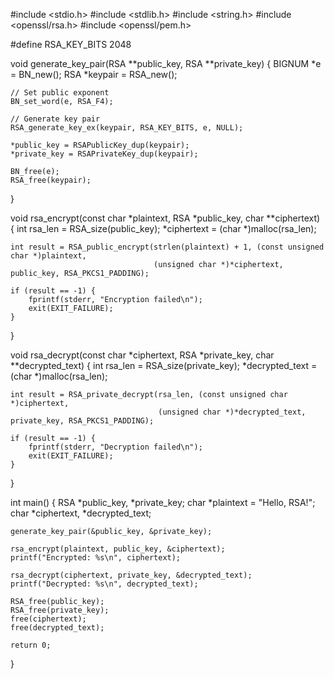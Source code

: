#include <stdio.h>
#include <stdlib.h>
#include <string.h>
#include <openssl/rsa.h>
#include <openssl/pem.h>

#define RSA_KEY_BITS 2048

void generate_key_pair(RSA **public_key, RSA **private_key) {
    BIGNUM *e = BN_new();
    RSA *keypair = RSA_new();

    // Set public exponent
    BN_set_word(e, RSA_F4);

    // Generate key pair
    RSA_generate_key_ex(keypair, RSA_KEY_BITS, e, NULL);

    *public_key = RSAPublicKey_dup(keypair);
    *private_key = RSAPrivateKey_dup(keypair);

    BN_free(e);
    RSA_free(keypair);
}

void rsa_encrypt(const char *plaintext, RSA *public_key, char **ciphertext) {
    int rsa_len = RSA_size(public_key);
    *ciphertext = (char *)malloc(rsa_len);

    int result = RSA_public_encrypt(strlen(plaintext) + 1, (const unsigned char *)plaintext,
                                    (unsigned char *)*ciphertext, public_key, RSA_PKCS1_PADDING);

    if (result == -1) {
        fprintf(stderr, "Encryption failed\n");
        exit(EXIT_FAILURE);
    }
}

void rsa_decrypt(const char *ciphertext, RSA *private_key, char **decrypted_text) {
    int rsa_len = RSA_size(private_key);
    *decrypted_text = (char *)malloc(rsa_len);

    int result = RSA_private_decrypt(rsa_len, (const unsigned char *)ciphertext,
                                     (unsigned char *)*decrypted_text, private_key, RSA_PKCS1_PADDING);

    if (result == -1) {
        fprintf(stderr, "Decryption failed\n");
        exit(EXIT_FAILURE);
    }
}

int main() {
    RSA *public_key, *private_key;
    char *plaintext = "Hello, RSA!";
    char *ciphertext, *decrypted_text;

    generate_key_pair(&public_key, &private_key);

    rsa_encrypt(plaintext, public_key, &ciphertext);
    printf("Encrypted: %s\n", ciphertext);

    rsa_decrypt(ciphertext, private_key, &decrypted_text);
    printf("Decrypted: %s\n", decrypted_text);

    RSA_free(public_key);
    RSA_free(private_key);
    free(ciphertext);
    free(decrypted_text);

    return 0;
}

